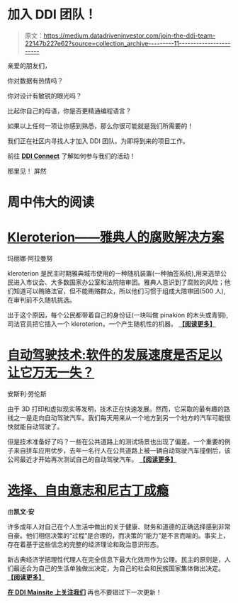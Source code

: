 # 加入 DDI 团队！

> 原文：<https://medium.datadriveninvestor.com/join-the-ddi-team-22147b227e62?source=collection_archive---------11----------------------->

亲爱的朋友们，

你对数据有热情吗？

你对设计有敏锐的眼光吗？

比起你自己的母语，你是否更精通编程语言？

如果以上任何一项让你感到熟悉，那么你很可能就是我们所需要的！

我们正在社区内寻找人才加入 DDI 团队，为即将到来的项目工作。

前往 [**DDI Connect**](https://www.datadriveninvestor.com/ddiconnect/projects/join-the-ddi-team/) 了解如何参与我们的活动！

那里见！
屏然

# 周中伟大的阅读

# [Kleroterion——雅典人的腐败解决方案](https://www.datadriveninvestor.com/2019/07/25/kleroterion-the-athenians-solution-to-corruption/)

玛丽娜·阿拉曼努

kleroterion 是民主时期雅典城市使用的一种随机装置(一种抽签系统),用来选举公民进入市议会、大多数国家办公室和法院陪审团。雅典人意识到了腐败的风险；他们知道可以贿赂法官，但不能贿赂群众，所以他们习惯于组成大陪审团(500 人),在审判前不久随机挑选。

出于这个原因，每个公民都带着自己的身份证(一块叫做 pinakion 的木头或青铜),司法官员把它插入一个 kleroterion，一个产生随机性的机器。 [**【阅读更多】**](https://www.datadriveninvestor.com/2019/07/25/kleroterion-the-athenians-solution-to-corruption/)

# [自动驾驶技术:软件的发展速度是否足以让它万无一失？](https://www.datadriveninvestor.com/2019/07/27/self-driving-technology-is-software-evolving-fast-enough-to-make-it-foolproof/)

安斯利·劳伦斯

由于 3D 打印和虚拟现实等发明，技术正在快速发展。然而，它采取的最有趣的路线之一是走向自动驾驶汽车。我们每天用来从一个地方到另一个地方的汽车可能很快就能自动驾驶了。​

但是技术准备好了吗？一些在公共道路上的测试场景也出现了偏差。一个重要的例子来自拼车应用优步，去年一名行人在公共道路上被一辆自动驾驶汽车撞倒后，该公司最近才开始再次测试自己的自动驾驶汽车。 [**【阅读更多】**](https://www.datadriveninvestor.com/2019/07/27/self-driving-technology-is-software-evolving-fast-enough-to-make-it-foolproof/)

# [选择、自由意志和尼古丁成瘾](https://medium.com/datadriveninvestor/free-will-and-nicotine-addiction-8ba154b43924)

由**凯文·安**

许多成年人对自己在个人生活中做出的关于健康、财务和道德的正确选择感到非常自豪。他们相信决策的“过程”是合理的，而决策的“能力”是不言而喻的。事实上，存在着基于这些信念的完整的经济理论和政治意识形态。

新古典经济学把理性代理人在完全信息下最大化效用作为公理。民主的原则是，人们最适合为自己的生活单独做出决定，为自己的社会和民族国家集体做出决定。 [**【阅读更多】**](https://medium.com/datadriveninvestor/free-will-and-nicotine-addiction-8ba154b43924)

[**在 DDI Mainsite 上关注我们**](https://www.datadriveninvestor.com/) 再也不要错过下一次更新！